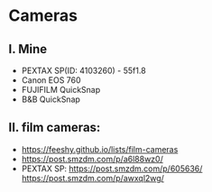 # Cameras

## I. Mine
* PEXTAX SP(ID: 4103260) - 55f1.8
* Canon EOS 760
* FUJIFILM QuickSnap
* B&B QuickSnap

## II. film cameras:
* https://feeshy.github.io/lists/film-cameras
* https://post.smzdm.com/p/a6l88wz0/
* PEXTAX SP: https://post.smzdm.com/p/605636/  https://post.smzdm.com/p/awxql2wg/

